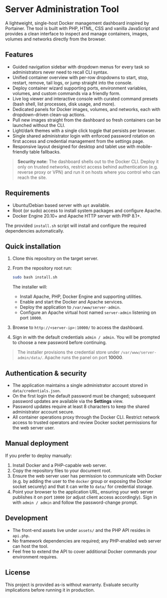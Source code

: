 # Server Administration Tool

A lightweight, single-host Docker management dashboard inspired by Portainer. The tool is built with PHP, HTML, CSS and vanilla JavaScript and provides a clean interface to inspect and manage containers, images, volumes and networks directly from the browser.

## Features

- Guided navigation sidebar with dropdown menus for every task so administrators never need to recall CLI syntax.
- Unified container overview with per-row dropdowns to start, stop, restart, remove, tail logs, or jump straight into the console.
- Deploy container wizard supporting ports, environment variables, volumes, and custom commands via a friendly form.
- Live log viewer and interactive console with curated command presets (bash shell, list processes, disk usage, and more).
- Dedicated panels for Docker images, volumes, and networks, each with dropdown-driven clean-up actions.
- Pull new images straight from the dashboard so fresh containers can be launched without the CLI.
- Light/dark themes with a single click toggle that persists per browser.
- Single shared administrator login with enforced password rotation on first access and credential management from the settings page.
- Responsive layout designed for desktop and tablet use with mobile-friendly table fallbacks.

> **Security note:** The dashboard shells out to the Docker CLI. Deploy it only on trusted networks, restrict access behind authentication (e.g. reverse proxy or VPN) and run it on hosts where you control who can reach the site.

## Requirements

- Ubuntu/Debian based server with `apt` available.
- Root (or sudo) access to install system packages and configure Apache.
- Docker Engine 20.10+ and Apache HTTP server with PHP 8.1+.

The provided `install.sh` script will install and configure the required dependencies automatically.

## Quick installation

1. Clone this repository on the target server.
2. From the repository root run:

   ```bash
   sudo bash install.sh
   ```

   The installer will:

   - Install Apache, PHP, Docker Engine and supporting utilities.
   - Enable and start the Docker and Apache services.
   - Deploy the application to `/var/www/server-admin`.
   - Configure an Apache virtual host named `server-admin` listening on port `10000`.

3. Browse to `http://<server-ip>:10000/` to access the dashboard.
4. Sign in with the default credentials `admin / admin`. You will be prompted to choose a new password before continuing.

> The installer provisions the credential store under `/var/www/server-admin/data/`. Apache runs the panel on port **10000**.

## Authentication & security

- The application maintains a single administrator account stored in `data/credentials.json`.
- On the first login the default password must be changed; subsequent password updates are available via the **Settings** view.
- Password updates require at least 8 characters to keep the shared administrator account secure.
- All container operations proxy through the Docker CLI. Restrict network access to trusted operators and review Docker socket permissions for the web server user.

## Manual deployment

If you prefer to deploy manually:

1. Install Docker and a PHP-capable web server.
2. Copy the repository files to your document root.
3. Ensure the web server user has permission to communicate with Docker (e.g. by adding the user to the `docker` group or exposing the Docker socket securely) and that it can write to `data/` for credential storage.
4. Point your browser to the application URL, ensuring your web server publishes it on port `10000` (or adjust client access accordingly). Sign in with `admin / admin` and follow the password-change prompt.

## Development

- The front-end assets live under `assets/` and the PHP API resides in `api.php`.
- No framework dependencies are required; any PHP-enabled web server can host the tool.
- Feel free to extend the API to cover additional Docker commands your environment requires.

## License

This project is provided as-is without warranty. Evaluate security implications before running it in production.
